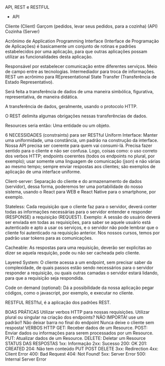 API, REST e RESTFUL

- API

Cliente (Client) Garçom (pedidos, levar seus pedidos, para a cozinha) (API) Cozinha (Server)

Acrônimo de Application Programming Interface (Interface de Programação de Aplicações) é basicamente um conjunto de rotinas e padrões estabelecidos por uma aplicação, para que outras aplicações possam utilizar as funcionalidades desta aplicação.

Responsável por estabelecer comunicação entre diferentes serviços.
Meio de campo entre as tecnologias.
Intermediador para troca de informações.
REST
um acrônimo para REpresentational State Transfer (Transferência de Estado Representativo).

Será feita a transferência de dados de uma maneira simbólica, figurativa, representativa, de maneira didática.

A transferência de dados, geralmente, usando o protocolo HTTP.

O REST delimita algumas obrigações nessas transferências de dados.

Resources seria então: Uma entidade ou um objeto.

6 NECESSIDADES (constraints) para ser RESTful
Uniform Interface: Manter uma uniformidade, uma constância, um padrão na construção da interface. Nossa API precisa ser coerente para quem vai consumi-lá. Precisa fazer sentido para o cliente e não ser confusa. Logo, coisas como: o uso correto dos verbos HTTP; endpoints coerentes (todos os endpoints no plural, por exemplo); usar somente uma linguagem de comunicação (json) e não várias ao mesmo tempo; sempre enviar respostas aos clientes; são exemplos de aplicação de uma interface uniforme.

Client-server: Separação do cliente e do armazenamento de dados (servidor), dessa forma, poderemos ter uma portabilidade do nosso sistema, usando o React para WEB e React Native para o smartphone, por exemplo.

Stateless: Cada requisição que o cliente faz para o servidor, deverá conter todas as informações necessárias para o servidor entender e responder (RESPONSE) a requisição (REQUEST). Exemplo: A sessão do usuário deverá ser enviada em todas as requisições, para saber se aquele usuário está autenticado e apto a usar os serviços, e o servidor não pode lembrar que o cliente foi autenticado na requisição anterior. Nos nossos cursos, temos por padrão usar tokens para as comunicações.

Cacheable: As respostas para uma requisição, deverão ser explicitas ao dizer se aquela resquição, pode ou não ser cacheada pelo cliente.

Layered System: O cliente acessa a um endpoint, sem precisar saber da complexidade, de quais passos estão sendo necessários para o servidor responder a requisição, ou quais outras camadas o servidor estará lidando, para que a requisição seja respondida.

Code on demand (optional): Dá a possibilidade da nossa aplicação pegar códigos, como o javascript, por exemplo, e executar no cliente.

RESTFUL
RESTful, é a aplicação dos padrões REST.

BOAS PRÁTICAS
Utilizar verbos HTTP para nossas requisições.
Utilizar plural ou singular na criação dos endpoints? NÃO IMPORTA! use um padrão!!
Não deixar barra no final do endpoint
Nunca deixe o cliente sem resposta!
VERBOS HTTP
GET: Receber dados de um Resource.
POST: Enviar dados ou informações para serem processados por um Resource.
PUT: Atualizar dados de um Resource.
DELETE: Deletar um Resource
STATUS DAS RESPOSTAS
1xx: Informação
2xx: Sucesso
200: OK
201: CREATED
204: Não tem conteúdo PUT POST DELETE
3xx: Redirection
4xx: Client Error
400: Bad Request
404: Not Found!
5xx: Server Error 500: Internal Server Error
